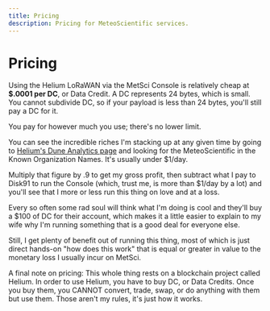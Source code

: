 ```yaml
---
title: Pricing
description: Pricing for MeteoScientific services.
---
```

# Pricing
Using the Helium LoRaWAN via the MetSci Console is relatively cheap at **$.0001 per DC**, or Data Credit.  A DC represents 24 bytes, which is small.  You cannot subdivide DC, so if your payload is less than 24 bytes, you'll still pay a DC for it.  

You pay for however much you use; there's no lower limit.  

You can see the incredible riches I'm stacking up at any given time by going to [Helium's Dune Analytics page](https://dune.com/queries/2476191/4073489) and looking for the MeteoScientific in the Known Organization Names.  It's usually under $1/day.  

Multiply that figure by .9 to get my gross profit, then subtract what I pay to Disk91 to run the Console (which, trust me, is more than $1/day by a lot) and you'll see that I more or less run this thing on love and at a loss.

Every so often some rad soul will think what I'm doing is cool and they'll buy a $100 of DC for their account, which makes it a little easier to explain to my wife why I'm running something that is a good deal for everyone else.

Still, I get plenty of benefit out of running this thing, most of which is just direct hands-on "how does this work" that is equal or greater in value to the monetary loss I usually incur on MetSci.

A final note on pricing:  This whole thing rests on a blockchain project called Helium.  In order to use Helium, you have to buy DC, or Data Credits.  Once you buy them, you CANNOT convert, trade, swap, or do anything with them but use them.  Those aren't my rules, it's just how it works.

